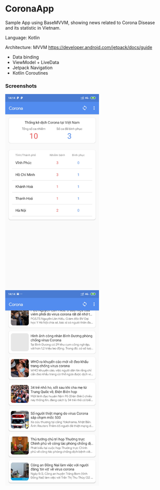 # CoronaApp
Sample App using BaseMVVM, showing news related to Corona Disease and its statistic in Vietnam.

Language: Kotlin

Architecture: MVVM https://developer.android.com/jetpack/docs/guide
  + Data binding
  + ViewModel + LiveData
  + Jetpack Navigation
  + Kotlin Coroutines

### Screenshots

<img src="https://github.com/ttmagic/CoronaApp/blob/master/img1.jpg" width="300">

<img src="https://github.com/ttmagic/CoronaApp/blob/master/img2.jpg" width="300">
